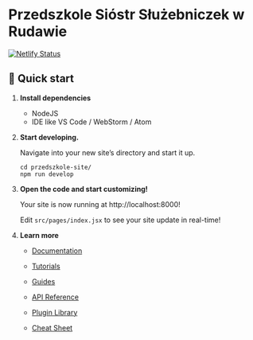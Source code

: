 # Przedszkole Sióstr Służebniczek w Rudawie
[![Netlify Status](https://api.netlify.com/api/v1/badges/59d55900-1a4a-468a-bebc-06bee3fb82bc/deploy-status)](https://app.netlify.com/sites/epic-easley-d99b2b/deploys)

## 🚀 Quick start

1.  **Install dependencies**

    * NodeJS
    * IDE like VS Code / WebStorm / Atom

2.  **Start developing.**

    Navigate into your new site’s directory and start it up.

    ```shell
    cd przedszkole-site/
    npm run develop
    ```

3.  **Open the code and start customizing!**

    Your site is now running at http://localhost:8000!

    Edit `src/pages/index.jsx` to see your site update in real-time!

4.  **Learn more**

    - [Documentation](https://www.gatsbyjs.com/docs/?utm_source=starter&utm_medium=readme&utm_campaign=minimal-starter)

    - [Tutorials](https://www.gatsbyjs.com/tutorial/?utm_source=starter&utm_medium=readme&utm_campaign=minimal-starter)

    - [Guides](https://www.gatsbyjs.com/tutorial/?utm_source=starter&utm_medium=readme&utm_campaign=minimal-starter)

    - [API Reference](https://www.gatsbyjs.com/docs/api-reference/?utm_source=starter&utm_medium=readme&utm_campaign=minimal-starter)

    - [Plugin Library](https://www.gatsbyjs.com/plugins?utm_source=starter&utm_medium=readme&utm_campaign=minimal-starter)

    - [Cheat Sheet](https://www.gatsbyjs.com/docs/cheat-sheet/?utm_source=starter&utm_medium=readme&utm_campaign=minimal-starter)
